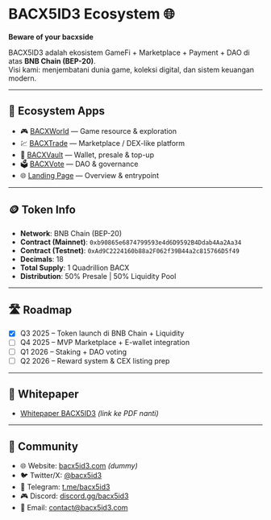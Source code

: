 # BACX5ID3 Ecosystem 🌐

**Beware of your bacxside**  

BACX5ID3 adalah ekosistem GameFi + Marketplace + Payment + DAO di atas **BNB Chain (BEP-20)**.  
Visi kami: menjembatani dunia game, koleksi digital, dan sistem keuangan modern.

---

## 🚀 Ecosystem Apps

- 🎮 [BACXWorld](https://bacxworld.vercel.app) — Game resource & exploration
- 💹 [BACXTrade](https://bacxtrade.vercel.app) — Marketplace / DEX-like platform
- 🏦 [BACXVault](https://bacxvault.vercel.app) — Wallet, presale & top-up
- 🗳 [BACXVote](https://bacxvote.vercel.app) — DAO & governance
- 🌐 [Landing Page](https://bacx5id3-psi.vercel.app) — Overview & entrypoint

---

## 🪙 Token Info

- **Network**: BNB Chain (BEP-20)  
- **Contract (Mainnet)**: `0xb90865e6874799593e4d6D9592B4Ddab4Aa2Aa34`  
- **Contract (Testnet)**: `0xAd9C2224160b88a2F062f39B44a2c815766D5f49`  
- **Decimals**: 18  
- **Total Supply**: 1 Quadrillion BACX  
- **Distribution**: 50% Presale | 50% Liquidity Pool  

---

## 🛣 Roadmap

- [x] Q3 2025 – Token launch di BNB Chain + Liquidity  
- [ ] Q4 2025 – MVP Marketplace + E-wallet integration  
- [ ] Q1 2026 – Staking + DAO voting  
- [ ] Q2 2026 – Reward system & CEX listing prep  

---

## 📄 Whitepaper

- [Whitepaper BACX5ID3](#) *(link ke PDF nanti)*

---

## 🤝 Community

- 🌐 Website: [bacx5id3.com](https://bacx5id3.com) *(dummy)*  
- 🐦 Twitter/X: [@bacx5id3](https://twitter.com/bacx5id3)  
- 💬 Telegram: [t.me/bacx5id3](https://t.me/bacx5id3)  
- 🎮 Discord: [discord.gg/bacx5id3](https://discord.gg/bacx5id3)  
- 📧 Email: contact@bacx5id3.com
